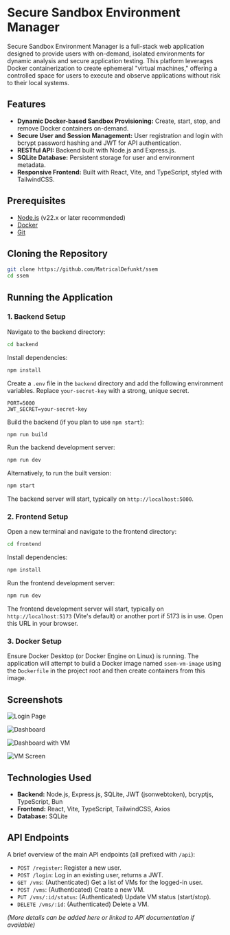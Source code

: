 # Secure Sandbox Environment Manager

Secure Sandbox Environment Manager is a full-stack web application designed to provide users with on-demand, isolated environments for dynamic analysis and secure application testing. This platform leverages Docker containerization to create ephemeral "virtual machines," offering a controlled space for users to execute and observe applications without risk to their local systems.

## Features

- **Dynamic Docker-based Sandbox Provisioning:** Create, start, stop, and remove Docker containers on-demand.
- **Secure User and Session Management:** User registration and login with bcrypt password hashing and JWT for API authentication.
- **RESTful API:** Backend built with Node.js and Express.js.
- **SQLite Database:** Persistent storage for user and environment metadata.
- **Responsive Frontend:** Built with React, Vite, and TypeScript, styled with TailwindCSS.

## Prerequisites

- [Node.js](https://nodejs.org/) (v22.x or later recommended)
- [Docker](https://www.docker.com/get-started)
- [Git](https://git-scm.com/)

## Cloning the Repository

```bash
git clone https://github.com/MatricalDefunkt/ssem
cd ssem
```

## Running the Application

### 1. Backend Setup

Navigate to the backend directory:

```bash
cd backend
```

Install dependencies:

```bash
npm install
```

Create a `.env` file in the `backend` directory and add the following environment variables. Replace `your-secret-key` with a strong, unique secret.

```env
PORT=5000
JWT_SECRET=your-secret-key
```

Build the backend (if you plan to use `npm start`):

```bash
npm run build
```

Run the backend development server:

```bash
npm run dev
```

Alternatively, to run the built version:

```bash
npm start
```

The backend server will start, typically on `http://localhost:5000`.

### 2. Frontend Setup

Open a new terminal and navigate to the frontend directory:

```bash
cd frontend
```

Install dependencies:

```bash
npm install
```

Run the frontend development server:

```bash
npm run dev
```

The frontend development server will start, typically on `http://localhost:5173` (Vite's default) or another port if 5173 is in use. Open this URL in your browser.

### 3. Docker Setup

Ensure Docker Desktop (or Docker Engine on Linux) is running. The application will attempt to build a Docker image named `ssem-vm-image` using the `Dockerfile` in the project root and then create containers from this image.

## Screenshots

![Login Page](https://github.com/user-attachments/assets/17d2b678-9b6c-4c47-900d-a30e8ff817b1)


![Dashboard](https://github.com/user-attachments/assets/706f1ad4-3d7e-4982-a935-5e4a4a620941)


![Dashboard with VM](https://github.com/user-attachments/assets/3d2a7482-d5c7-432b-8764-fefff611c23c)


![VM Screen](https://github.com/user-attachments/assets/5f100b2e-a935-4a95-9ec9-47c633c12d01)


## Technologies Used

- **Backend:** Node.js, Express.js, SQLite, JWT (jsonwebtoken), bcryptjs, TypeScript, Bun
- **Frontend:** React, Vite, TypeScript, TailwindCSS, Axios
- **Database:** SQLite

## API Endpoints

A brief overview of the main API endpoints (all prefixed with `/api`):

- `POST /register`: Register a new user.
- `POST /login`: Log in an existing user, returns a JWT.
- `GET /vms`: (Authenticated) Get a list of VMs for the logged-in user.
- `POST /vms`: (Authenticated) Create a new VM.
- `PUT /vms/:id/status`: (Authenticated) Update VM status (start/stop).
- `DELETE /vms/:id`: (Authenticated) Delete a VM.

_(More details can be added here or linked to API documentation if available)_
